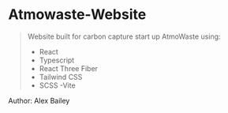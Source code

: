 # Atmowaste-Website

> Website built for carbon capture start up AtmoWaste using:
> - React
> - Typescript
> - React Three Fiber
> - Tailwind CSS
> - SCSS
> -Vite

Author: Alex Bailey